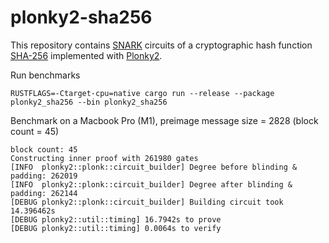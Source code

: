 # plonky2-sha256

This repository contains [SNARK](https://en.wikipedia.org/wiki/Non-interactive_zero-knowledge_proof) circuits of a
cryptographic hash function [SHA-256](https://en.wikipedia.org/wiki/SHA-2) implemented
with [Plonky2](https://github.com/mir-protocol/plonky2).

Run benchmarks

```console
RUSTFLAGS=-Ctarget-cpu=native cargo run --release --package plonky2_sha256 --bin plonky2_sha256
```

Benchmark on a Macbook Pro (M1), preimage message size = 2828 (block count = 45)

```console
block count: 45
Constructing inner proof with 261980 gates
[INFO  plonky2::plonk::circuit_builder] Degree before blinding & padding: 262019
[INFO  plonky2::plonk::circuit_builder] Degree after blinding & padding: 262144
[DEBUG plonky2::plonk::circuit_builder] Building circuit took 14.396462s
[DEBUG plonky2::util::timing] 16.7942s to prove
[DEBUG plonky2::util::timing] 0.0064s to verify
```
